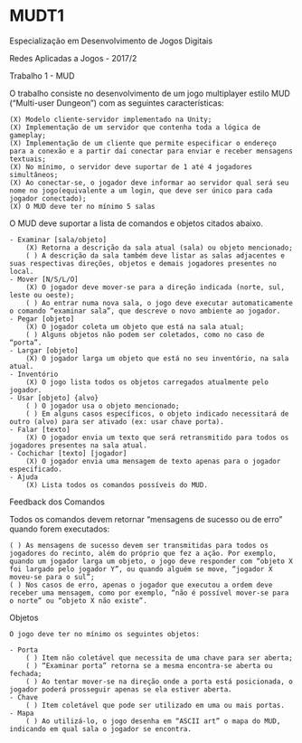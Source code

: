 # MUDT1

Especialização em Desenvolvimento de Jogos Digitais

Redes Aplicadas a Jogos - 2017/2

Trabalho 1 - MUD

O trabalho consiste no desenvolvimento de um jogo multiplayer estilo MUD (“Multi-user Dungeon”) com as seguintes características:

	(X) Modelo cliente-servidor implementado na Unity;
	(X) Implementação de um servidor que contenha toda a lógica de gameplay;
	(X) Implementação de um cliente que permite especificar o endereço para a conexão e a partir daí conectar para enviar e receber mensagens textuais;
	(X) No mínimo, o servidor deve suportar de 1 até 4 jogadores simultâneos;
	(X) Ao conectar-se, o jogador deve informar ao servidor qual será seu nome no jogo(equivalente a um login, que deve ser único para cada jogador conectado);
	(X) O MUD deve ter no mínimo 5 salas
	
O MUD deve suportar a lista de comandos e objetos citados abaixo.

	- Examinar [sala/objeto]
		(X) Retorna a descrição da sala atual (sala) ou objeto mencionado;
		( ) A descrição da sala também deve listar as salas adjacentes e suas respectivas direções, objetos e demais jogadores presentes no local.
	- Mover [N/S/L/O]
 		(X) O jogador deve mover-se para a direção indicada (norte, sul, leste ou oeste);
		( ) Ao entrar numa nova sala, o jogo deve executar automaticamente o comando “examinar sala”, que descreve o novo ambiente ao jogador.
	- Pegar [objeto]
 		(X) O jogador coleta um objeto que está na sala atual;
 		( ) Alguns objetos não podem ser coletados, como no caso de “porta”.
	- Largar [objeto]
 		(X) O jogador larga um objeto que está no seu inventório, na sala atual.
	- Inventório
 		(X) O jogo lista todos os objetos carregados atualmente pelo jogador.
	- Usar [objeto] {alvo}
 		( ) O jogador usa o objeto mencionado;
 		( ) Em alguns casos específicos, o objeto indicado necessitará de outro (alvo) para ser ativado (ex: usar chave porta).
	- Falar [texto]
		(X) O jogador envia um texto que será retransmitido para todos os jogadores presentes na sala atual.
	- Cochichar [texto] [jogador]
		(X) O jogador envia uma mensagem de texto apenas para o jogador especificado.
	- Ajuda
		(X) Lista todos os comandos possíveis do MUD.
		
Feedback dos Comandos

Todos os comandos devem retornar “mensagens de sucesso ou de erro” quando forem executados:

	( ) As mensagens de sucesso devem ser transmitidas para todos os jogadores do recinto, além do próprio que fez a ação. Por exemplo, quando um jogador larga um objeto, o jogo deve responder com “objeto X foi largado pelo jogador Y”, ou quando alguém se move, “jogador X moveu-se para o sul”;
	( ) Nos casos de erro, apenas o jogador que executou a ordem deve receber uma mensagem, como por exemplo, “não é possível mover-se para o norte” ou “objeto X não existe”.
	
Objetos

	O jogo deve ter no mínimo os seguintes objetos:
	
	- Porta
		( ) Item não coletável que necessita de uma chave para ser aberta;
		( ) “Examinar porta” retorna se a mesma encontra-se aberta ou fechada;
		( ) Ao tentar mover-se na direção onde a porta está posicionada, o jogador poderá prosseguir apenas se ela estiver aberta.
	- Chave
		( ) Item coletável que pode ser utilizado em uma ou mais portas.
	- Mapa
		( ) Ao utilizá-lo, o jogo desenha em “ASCII art” o mapa do MUD, indicando em qual sala o jogador se encontra.
